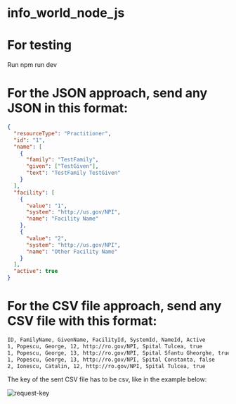 # info_world_node_js

# For testing

Run npm run dev

# For the JSON approach, send any JSON in this format:

```json
{
  "resourceType": "Practitioner",
  "id": "1",
  "name": [
    {
      "family": "TestFamily",
      "given": ["TestGiven"],
      "text": "TestFamily TestGiven"
    }
  ],
  "facility": [
    {
      "value": "1",
      "system": "http://us.gov/NPI",
      "name": "Facility Name"
    },
    {
      "value": "2",
      "system": "http://us.gov/NPI",
      "name": "Other Facility Name"
    }
  ],
  "active": true
}
```

# For the CSV file approach, send any CSV file with this format:

```bash
ID, FamilyName, GivenName, FacilityId, SystemId, NameId, Active
1, Popescu, George, 12, http://ro.gov/NPI, Spital Tulcea, true
1, Popescu, George, 13, http://ro.gov/NPI, Spital Sfantu Gheorghe, true
1, Popescu, George, 13, http://ro.gov/NPI, Spital Constanta, false
2, Ionescu, Catalin, 12, http://ro.gov/NPI, Spital Tulcea, true
```

The key of the sent CSV file has to be csv, like in the example below:

![request-key](https://i.imgur.com/jL2Wbzy.png)
